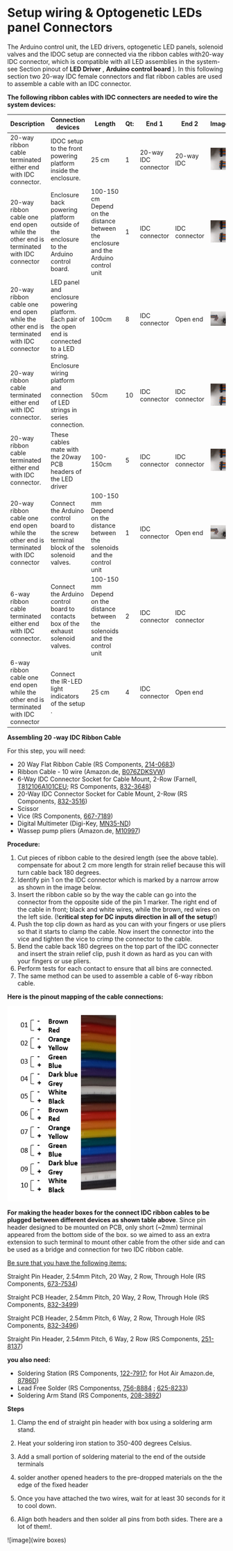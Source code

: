 # **Setup wiring & Optogenetic LEDs panel Connectors**

The Arduino control unit, the LED drivers, optogenetic LED panels, solenoid valves and the IDOC setup  are connected via the ribbon cables with20-way IDC connector, which is compatible with all LED assemblies in the system- see Section pinout of **LED Driver** , **Arduino control board** ).  In this following section two 20-way IDC female connectors and  flat ribbon cables are used to assemble a cable with an IDC connector.



**The following ribbon cables with IDC connecters are needed to wire the system devices:**



| Description                              | Connection  devices                      | Length                                   | Qt:  | End  1                | End  2         | Image                                    |
| ---------------------------------------- | ---------------------------------------- | ---------------------------------------- | ---- | --------------------- | -------------- | ---------------------------------------- |
| 20-way  ribbon cable terminated either  end with IDC connector. | IDOC  setup to the front powering platform inside the enclosure. | 25 cm                                    | 1    | 20-way IDC  connector | 20-way IDC     | ![Double-IDC-connectors-cable.PNG](/assets/Images/Double-IDC-connectors-cable.PNG) |
| 20-way  ribbon cable one end open while the other end is terminated with IDC connector | Enclosure  back powering platform outside of the enclosure to the Arduino control board. | 100-150  cm  Depend  on the distance between the enclosure and the Arduino control unit | 1    | IDC  connector        | IDC  connector | ![Double-IDC-connectors-cable.PNG](/assets/Images/Double-IDC-connectors-cable.PNG) |
| 20-way  ribbon cable one end open while the other end is terminated with IDC connector | LED  panel and enclosure powering platform.  Each  pair of the open end is connected to a LED string. | 100cm                                    | 8    | IDC  connector        | Open  end      | ![open-ended-IDC-ribbon-cable.PNG](/assets/Images/open-ended-IDC-ribbon-cable.PNG) |
| 20-way  ribbon cable terminated either  end with IDC connector. | Enclosure  wiring platform and connection of LED strings in series connection. | 50cm                                     | 10   | IDC  connector        | IDC  connector | ![Double-IDC-connectors-cable.PNG](/assets/Images/Double-IDC-connectors-cable.PNG) |
| 20-way  ribbon cable terminated either  end with IDC connector. | These cables mate with the 20way PCB headers  of the LED driver | 100-150cm                                | 5    | IDC  connector        | IDC  connector | ![Double-IDC-connectors-cable.PNG](/assets/Images/Double-IDC-connectors-cable.PNG) |
| 20-way  ribbon cable one end open while the other end is terminated with IDC connector | Connect  the Arduino control board to the screw terminal block of the solenoid valves. | 100-150  mm  Depend  on the distance between the solenoids and the control unit | 1    | IDC  connector        | Open  end      | ![open-ended-IDC-ribbon-cable.PNG](/assets/Images/open-ended-IDC-ribbon-cable.PNG) |
| 6-way  ribbon cable terminated either  end with IDC connector. | Connect  the Arduino control board to contacts box of the exhaust solenoid valves. | 100-150  mm  Depend  on the distance between the solenoids and the control unit | 2    | IDC  connector        | IDC  connector |                                          |
| 6-way  ribbon cable one end open while the other end is terminated with IDC connector | Connect  the IR-LED light indicators of the setup . | 25 cm                                    | 4    | IDC  connector        | Open  end      |                                          |



**Assembling 20 -way IDC Ribbon Cable**

For this step, you will need:

- 20 Way Flat Ribbon Cable (RS Components, [214-0683](https://benl.rs-online.com/web/p/flat-ribbon-cable/2140683))
- Ribbon Cable - 10 wire  (Amazon.de, [B076ZDKSVW](https://www.amazon.nl/Platte-kabelband-Bestomz-IDC-kabel-regenboog/dp/B076ZDKSVW/))
- 6-Way IDC Connector Socket for Cable Mount, 2-Row (Farnell, [T812106A101CEU](https://be.farnell.com/amphenol/t812106a101ceu/socket-idc-s-relief-2-54mm-6way/dp/2215245); RS Components, [832-3648](https://benl.rs-online.com/web/p/idc-connectors/8323648/))
- 20-Way IDC Connector Socket for Cable Mount, 2-Row (RS Components, [832-3516](https://benl.rs-online.com/web/p/idc-connectors/8323516))
- Scissor
- Vice (RS Components, [667-7189](https://benl.rs-online.com/web/p/products/6677189/))
- Digital Multimeter (Digi-Key, [MN35-ND](https://www.digikey.be/product-detail/en/flir-extech/MN35/MN35-ND/7322804))
- Wassep pump pliers (Amazon.de, [M10997](https://www.amazon.nl/KNIPEX-Krimptang-240-97-22/dp/B004LY28J2/))




**Procedure:**

1. Cut pieces of ribbon cable to the desired length (see the above table). compensate for about 2 cm more length for strain relief because this will turn cable back 180 degrees.
2. Identify pin 1 on the IDC connector which is marked by a narrow arrow as shown in the image below.
3. Insert the ribbon cable so by the way the cable can go into the connector from the opposite side of the pin 1 marker. The right end of the cable in front; black and white wires, while the brown, red wires on the left side. (!**critical step for DC inputs direction in all of the setup**!)
4. Push the top clip down as hard as you can with your fingers or use pliers so that it starts to clamp the cable. Now insert the connector into the vice and tighten the vice to crimp the connector to the cable.
5. Bend the cable back 180 degrees on the top part of the IDC connecter and insert the strain relief clip, push it down as hard as you can with your fingers or use pliers.
6. Perform tests for each contact to ensure that all bins are connected.
7. The same method can be used to assemble a cable of 6-way ribbon cable.




**Here is the pinout mapping of the cable connections:**





![Ribbon-cable-mapping.PNG](/assets/Images/Ribbon-cable-mapping.PNG)






**For making the header boxes for the connect IDC ribbon cables to be plugged between different devices as shown table above**. Since pin header designed to be mounted on PCB, only short (~2mm) terminal appeared  from the bottom side of the box. so we aimed to ass an extra extension to such terminal to mount other cable from the other side and can be used as a bridge and connection for two IDC ribbon cable.

<u>Be sure that you have the following items:</u>



Straight Pin Header, 2.54mm Pitch, 20 Way, 2 Row, Through Hole (RS Components, [673-7534](https://benl.rs-online.com/web/p/pcb-headers/6737534/))

Straight PCB Header, 2.54mm Pitch, 20 Way, 2 Row, Through Hole (RS Components, [832-3499](https://benl.rs-online.com/web/p/pcb-headers/8323499/))

Straight PCB Header, 2.54mm Pitch, 6 Way, 2 Row, Through Hole (RS Components, [832-3496](https://benl.rs-online.com/web/p/pcb-headers/8323496/))

Straight Pin Header, 2.54mm Pitch, 6 Way, 2 Row (RS Components, [251-8137](https://benl.rs-online.com/web/p/pcb-headers/2518137))

**you also need:**

- Soldering Station (RS Components, [122-7917](https://benl.rs-online.com/web/p/soldering-stations/1227917); for Hot Air Amazon.de, [8786D](https://www.amazon.de/-/en/Soldering-Desoldering-Temperature-Adjustable-Conversion/dp/B08C51QRH5/))
- Lead Free Solder (RS Componentss, [756-8884](https://benl.rs-online.com/web/p/solder/7568884) ; [625-8233](https://benl.rs-online.com/web/p/solder/6258233))
- Soldering Arm Stand (RS Components, [208-3892](https://benl.rs-online.com/web/p/soldering-accessories/2083892))




**Steps**

1. Clamp the end of straight pin header with box using a soldering arm stand.

2. Heat your soldering iron station to 350-400 degrees Celsius.
3. Add a small portion of soldering material to the end of the outside terminals
4. solder another opened headers to the pre-dropped materials on the the edge of the fixed header
5. Once you have attached the two wires, wait for at least 30 seconds for it to cool down.
6. Align both headers and then solder all pins  from both sides. There are a lot of them!.



![image](wire boxes)